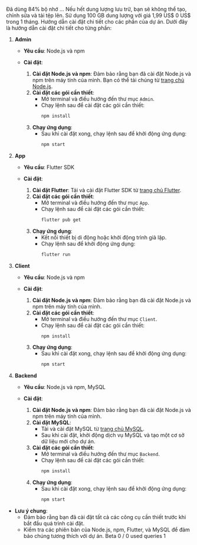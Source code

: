 Đã dùng 84% bộ nhớ … Nếu hết dung lượng lưu trữ, bạn sẽ không thể tạo, chỉnh sửa và tải tệp lên. Sử dụng 100 GB dung lượng với giá 1,99 US$ 0 US$ trong 1 tháng.
Hướng dẫn cài đặt chi tiết cho các phần của dự án. Dưới đây là hướng dẫn cài đặt chi tiết cho từng phần:

1. **Admin**

   - **Yêu cầu**: Node.js và npm

   - **Cài đặt**:
     1. **Cài đặt Node.js và npm**: Đảm bảo rằng bạn đã cài đặt Node.js và npm trên máy tính của mình. Bạn có thể tải chúng từ [trang chủ Node.js](https://nodejs.org/).
     2. **Cài đặt các gói cần thiết**:
        - Mở terminal và điều hướng đến thư mục `Admin`.
        - Chạy lệnh sau để cài đặt các gói cần thiết:
          ```bash
          npm install
          ```
     3. **Chạy ứng dụng**:
        - Sau khi cài đặt xong, chạy lệnh sau để khởi động ứng dụng:
          ```bash
          npm start
          ```

2. **App**

   - **Yêu cầu**: Flutter SDK

   - **Cài đặt**:
     1. **Cài đặt Flutter**: Tải và cài đặt Flutter SDK từ [trang chủ Flutter](https://flutter.dev/docs/get-started/install).
     2. **Cài đặt các gói cần thiết**:
        - Mở terminal và điều hướng đến thư mục `App`.
        - Chạy lệnh sau để cài đặt các gói cần thiết:
          ```bash
          flutter pub get
          ```
     3. **Chạy ứng dụng**:
        - Kết nối thiết bị di động hoặc khởi động trình giả lập.
        - Chạy lệnh sau để khởi động ứng dụng:
          ```bash
          flutter run
          ```

3. **Client**

   - **Yêu cầu**: Node.js và npm

   - **Cài đặt**:
     1. **Cài đặt Node.js và npm**: Đảm bảo rằng bạn đã cài đặt Node.js và npm trên máy tính của mình.
     2. **Cài đặt các gói cần thiết**:
        - Mở terminal và điều hướng đến thư mục `Client`.
        - Chạy lệnh sau để cài đặt các gói cần thiết:
          ```bash
          npm install
          ```
     3. **Chạy ứng dụng**:
        - Sau khi cài đặt xong, chạy lệnh sau để khởi động ứng dụng:
          ```bash
          npm start
          ```

4. **Backend**

   - **Yêu cầu**: Node.js và npm, MySQL

   - **Cài đặt**:
     1. **Cài đặt Node.js và npm**: Đảm bảo rằng bạn đã cài đặt Node.js và npm trên máy tính của mình.
     2. **Cài đặt MySQL**:
        - Tải và cài đặt MySQL từ [trang chủ MySQL](https://dev.mysql.com/downloads/).
        - Sau khi cài đặt, khởi động dịch vụ MySQL và tạo một cơ sở dữ liệu mới cho dự án.
     3. **Cài đặt các gói cần thiết**:
        - Mở terminal và điều hướng đến thư mục `Backend`.
        - Chạy lệnh sau để cài đặt các gói cần thiết:
          ```bash
          npm install
          ```
     4. **Chạy ứng dụng**:
        - Sau khi cài đặt xong, chạy lệnh sau để khởi động ứng dụng:
          ```bash
          npm start
          ```

- **Lưu ý chung**:
  - Đảm bảo rằng bạn đã cài đặt tất cả các công cụ cần thiết trước khi bắt đầu quá trình cài đặt.
  - Kiểm tra các phiên bản của Node.js, npm, Flutter, và MySQL để đảm bảo chúng tương thích với dự án.
Beta
0 / 0
used queries
1
